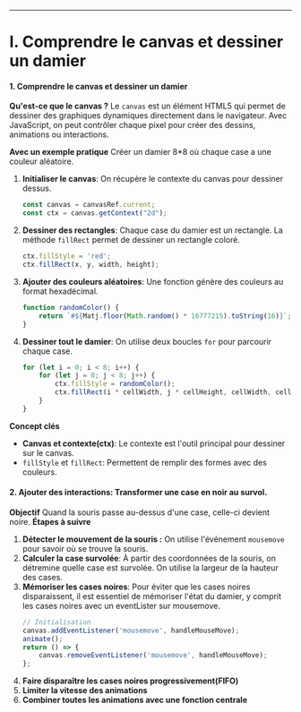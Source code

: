 ***
# I. Comprendre le canvas et dessiner un damier
#### 1. Comprendre le canvas et dessiner un damier
__Qu'est-ce que le canvas ?__
Le ``canvas`` est un élément HTML5 qui permet de dessiner des graphiques dynamiques directement dans le navigateur. Avec JavaScript, on peut contrôler chaque pixel pour créer des dessins, animations ou interactions.

__Avec un exemple pratique__
Créer un damier 8*8 où chaque case a une couleur aléatoire.
1. __Initialiser le canvas__: On récupère le contexte du canvas pour dessiner dessus.
    ````js
    const canvas = canvasRef.current;
    const ctx = canvas.getContext("2d");
    ````
2. __Dessiner des rectangles__: Chaque case du damier est un rectangle. La méthode ``fillRect`` permet de dessiner un rectangle coloré.
    ````js
    ctx.fillStyle = 'red';
    ctx.fillRect(x, y, width, height);
    ````
3. __Ajouter des couleurs aléatoires__: Une fonction génère des couleurs au format hexadécimal.
    ````js
    function randomColor() {
        return `#${Matj.floor(Math.random() * 16777215).toString(16)}`;
    }
    ````
4. __Dessiner tout le damier__: On utilise deux boucles ``for`` pour parcourir chaque case.
    ````js
    for (let i = 0; i < 8; i++) {
        for (let j = 0; j < 8; j++) {
            ctx.fillStyle = randomColor();
            ctx.fillRect(i * cellWidth, j * cellHeight, cellWidth, cellHeight);
        }
    }
    ````
__Concept clés__
* __Canvas et contexte(ctx)__: Le contexte est l'outil principal pour dessiner sur le canvas.
* ``fillStyle`` et ``fillRect``: Permettent de remplir des formes avec des couleurs.



#### 2. Ajouter des interactions: Transformer une case en noir au survol.
__Objectif__
Quand la souris passe au-dessus d'une case, celle-ci devient noire.
__Étapes à suivre__
1. __Détecter le mouvement de la souris :__ On utilise l'événement ``mousemove`` pour savoir où se trouve la souris.
2. __Calculer la case survolée__: À partir des coordonnées de la souris, on détremine quelle case est survolée. On utilise la largeur de la hauteur des cases.
3. __Mémoriser les cases noires__: Pour éviter que les cases noires disparaissent, il est essentiel de mémoriser l'état du damier, y comprit les cases noires avec un eventLister sur mousemove.
    ````js
    // Initialisation
    canvas.addEventListener('mousemove', handleMouseMove);
    animate();
    return () => {
        canvas.removeEventListener('mousemove', handleMouseMove);
    };
    ````
4. __Faire disparaître les cases noires progressivement(FIFO)__
5. __Limiter la vitesse des animations__
6. __Combiner toutes les animations avec une fonction centrale__